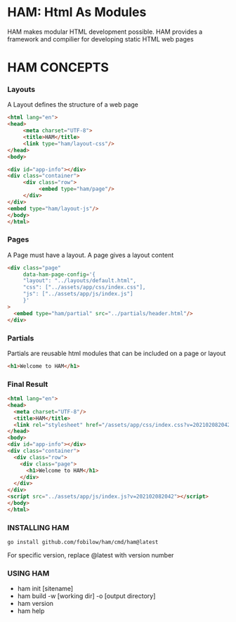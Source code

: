 HAM: Html As Modules
====

HAM makes modular HTML development possible. HAM provides a framework and compilier
for developing static HTML web pages

HAM CONCEPTS
====

### Layouts
A Layout defines the structure of a web page
```html
<html lang="en">
<head>
     <meta charset="UTF-8">
     <title>HAM</title>
     <link type="ham/layout-css"/>
</head>
<body>

<div id="app-info"></div>
<div class="container">
     <div class="row">
          <embed type="ham/page"/>
     </div>
</div>
<embed type="ham/layout-js"/>
</body>
</html>
```

### Pages
A Page must have a layout. A page gives a layout content
```html
<div class="page"
     data-ham-page-config='{
     "layout": "../layouts/default.html",
     "css": ["../assets/app/css/index.css"],
     "js": ["../assets/app/js/index.js"]
     }'
>
  <embed type="ham/partial" src="../partials/header.html"/>
</div>
```
### Partials
Partials are reusable html modules that can be included on a page or layout
```html
<h1>Welcome to HAM</h1>
```

### Final Result
```html
<html lang="en">
<head>
  <meta charset="UTF-8"/>
  <title>HAM</title>
  <link rel="stylesheet" href="/assets/app/css/index.css?v=202102082042"/>
</head>
<body>
<div id="app-info"></div>
<div class="container">
  <div class="row">
    <div class="page">
      <h1>Welcome to HAM</h1>
    </div>
  </div>
</div>
<script src="../assets/app/js/index.js?v=202102082042"></script>
</body>
</html>
```

### INSTALLING HAM
`go install github.com/fobilow/ham/cmd/ham@latest`

For specific version, replace @latest with version number

### USING HAM
* ham init [sitename]
* ham build -w [working dir] -o [output directory]
* ham version
* ham help
